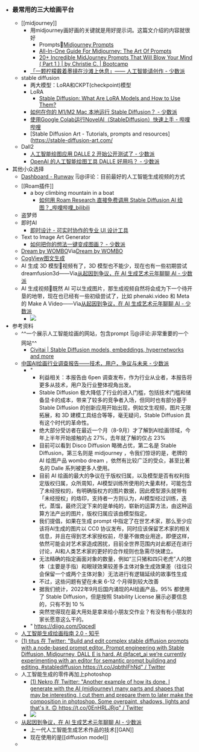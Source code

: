 - ### 最常用的三大绘画平台
    - [[midjourney]]
        - 用midjourney画好画的关键就是用好提示词。这篇文介绍的内容就很好
            - Prompts🦩[Midjourney Prompts](https://docs.midjourney.com/docs/prompts) 
            - [All-In-One Guide For Midjourney: The Art Of Prompts](https://bowwe.com/en/blog/guide-to-midjourney-prompts)
            - [20+ Incredible MidJourney Prompts That Will Blow Your Mind ( Part 1 ) | by Christie C. | Bootcamp](https://bootcamp.uxdesign.cc/20-incredible-midjourney-prompts-that-will-blow-your-mind-3de1d1d4b7ce)
        - [「一颗柠檬戴着墨镜在沙滩上休息」—— 人工智能请创作 - 少数派](https://sspai.com/post/74302)
    - stable diffusion
        - 两大模型：LoRA和CKPT(checkpoint)模型
        - LoRA
            - [Stable Diffusion: What Are LoRA Models and How to Use Them?](https://softwarekeep.com/help-center/how-to-use-stable-diffusion-lora-models) 
        - [如何在你的 M1/M2 Mac 本地运行 Stable Diffusion？ - 少数派](https://sspai.com/post/75682)
        - [使用Google Colab运行NovelAI（StableDiffusion）快速上手 - 哔哩哔哩](https://www.bilibili.com/read/cv18994611)
        - [Stable Diffusion Art - Tutorials, prompts and resources](https://stable-diffusion-art.com/
    - Dall2
        - [人工智能绘图应用 DALLE 2 开始公开测试了 - 少数派](https://sspai.com/post/74728)
        - [OpenAI 的人工智能绘图工具 DALLE 好用吗？ - 少数派](https://sspai.com/post/74253)
- 其他小众选择
    - [Dashboard - Runway](https://app.runwayml.com/video-tools/teams/wangxiaohui19880214/dashboard) 🗒@评论：目前最好的人工智能生成视频的方式
    - [[Roam插件]]
        - a boy climbing mountain in a boat
            - [如何用 Roam Research 直接免费调用 Stable Diffusion AI 绘图？_哔哩哔哩_bilibili](https://www.bilibili.com/video/BV1Te4y1n7ej/?spm_id_from=333.999.0.0)
    - 盗梦师
    - 即时AI
        - [即时设计 - 可实时协作的专业 UI 设计工具](https://js.design/)
    - Text to Image Art Generator
        - [如何把你的想法一键变成图画？ - 少数派](https://sspai.com/post/68404)
    - [Dream by WOMBO](https://www.wombo.art/create)Via[Dream by WOMBO](https://www.wombo.art/create)
    - [CogView图文生成](https://models.aminer.cn/CogView/)
    - AI 生成 3D 模型🌱视频有了，3D 模型也不能少，现在也有一些初期尝试 dreamfusion3d——Via[从起因到争议，在 AI 生成艺术元年聊聊 AI - 少数派](https://sspai.com/post/76277)
    - AI 生成视频🌱既然 AI 可以生成图片，那生成视频自然将会成为下一个待开垦的地带，现在也已经有一些初级尝试了，比如 phenaki.video 和 Meta 的 Make A Video——Via[从起因到争议，在 AI 生成艺术元年聊聊 AI - 少数派](https://sspai.com/post/76277)
        - ![](https://firebasestorage.googleapis.com/v0/b/firescript-577a2.appspot.com/o/imgs%2Fapp%2Fxinyiheng%2FuwUf4FPJpZ.png?alt=media&token=25d7f51f-9c98-42f2-a62c-2d50aaad9d29)
- 参考资料
    - ^^一个展示人工智能绘画的网站，包含prompt 🗒@评论:非常重要的一个网站^^
        - [Civitai | Stable Diffusion models, embeddings, hypernetworks and more](https://civitai.com/)
    - [中国AI绘画行业调查报告——技术，用户，争议与未来 - 少数派](https://sspai.com/post/76141)
        - "
            - 利益相关：本报告由 6pen 调查发布，作为行业从业者，本报告将更多从技术，用户及行业整体视角出发。
            - Stable Diffusion 极大降低了行业的进入门槛，包括技术门槛和储备显卡的成本，带来了较多的竞争者入场，但同时也有部分基于 Stable Diffusion 的创新应用开始出现，例如文生视频，图片无限拓展，和 3D 建模工具结合等等，毫无疑问，Stable Diffusion 具有这个时代的革命性。
            - 绝大部分受访者在最近一个月（8-9月）才了解到AI绘画领域，今年上半年开始接触的占 27%，去年就了解的仅占 23%
            - 目前可以看到 Disco Diffusion 略微占优，第二名是 Stable Diffusion，第三名则是 midjourney ，令我们惊讶的是，老牌的 AI 绘图产品 wombo dream ，依然有比较广泛的受众，甚至比著名的 Dalle 系列被更多人使用。
            - 目前 AI 绘画的最大的争议在于版权归属，以及模型是否有权利指定版权归属，众所周知，AI模型训练所使用的大量素材，可能包含了未经授权的，有明确版权方的图片数据，因此模型源头就带有「未经授权」的烙印，支持者一方则认为，AI模型经过训练，迭代，蒸馏，最终沉淀下来的是单纯的，崭新的运算方法，由这种运算方法产出的图片，版权归属应该由模型指定。
            - 我们提倡，如果在生成 prompt 中指定了在世艺术家，那么至少应该将AI生成的图片以 CC0 协议发布，同时应该保留艺术家的相关信息，并且在得到艺术家授权前，尽量不做商业用途，即便这样，依然可能会对艺术家造成困扰，目前全世界范围内对此都还在进行讨论，AI和人类艺术家的更好的合作规则也急需尽快建立。
            - 无法精确的指定画面对象的数量，例如“三只猪和四只老虎”人的肢体（主要是手指）和眼球效果较差多主体对象生成效果差（往往只会保留一个或两个主体对象）无法进行有逻辑延续的故事性生成
            - 不过，这些问题有望在未来 6-12 个月得到较大改善
            - 据我们统计，2022年9月后国内涌现的AI绘画产品，95% 都使用了 Stable Diffusion，但是按照 Stability License 展示必要信息的，只有不到 10 %
            - 突然觉得现在最大用处是拿来给小朋友交作业？有没有有小朋友的家长愿意这么干的。
        - " https://diigo.com/0qcedl
    - [人工智能生成绘画指南 2.0 - 知乎](https://zhuanlan.zhihu.com/p/526477755)
    - [(1) titus 在 Twitter: "Build and edit complex stable diffusion prompts with a node-based prompt editor. Prompt engineering with Stable Diffusion, Midjourney, DALL E is hard. At @facet_ai we’re currently experimenting with an editor for semantic prompt building and editing. #stablediffusion https://t.co/JqbthlFhNd" / Twitter](https://twitter.com/tideandebb/status/1581048246687842305)
    - 人工智能生成的零件再加上photoshop
        - [(1) Nekro 在 Twitter: "Another example of how its done. I generate with the AI (midjourney) many parts and shapes that may be interesting, I cut them and prepare them to later make the composition in photoshop. Some overpaint, shadows, lights and that's it. 🙃 https://t.co/0EnHRLJRjq" / Twitter](https://twitter.com/NekroXIII/status/1536080790488064000?s=20&t=eJJJUgh63UqgKW5WLPYQng)
        - ![](https://firebasestorage.googleapis.com/v0/b/firescript-577a2.appspot.com/o/imgs%2Fapp%2Fxinyiheng%2F7P2AjfXcFj.png?alt=media&token=5967e810-6aac-4c37-8af1-aeeb40ad2b24)
    - [从起因到争议，在 AI 生成艺术元年聊聊 AI - 少数派](https://sspai.com/post/76277)
        - 上一代人工智能生成艺术作品的技术[[GAN]]
        - 现在使用的是[[diffusion model]]
    - 
